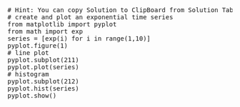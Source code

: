 <pre class="file" data-target="clipboard">
# Hint: You can copy Solution to ClipBoard from Solution Tab
# create and plot an exponential time series
from matplotlib import pyplot
from math import exp
series = [exp(i) for i in range(1,10)]
pyplot.figure(1)
# line plot
pyplot.subplot(211)
pyplot.plot(series)
# histogram
pyplot.subplot(212)
pyplot.hist(series)
pyplot.show()
</pre>

